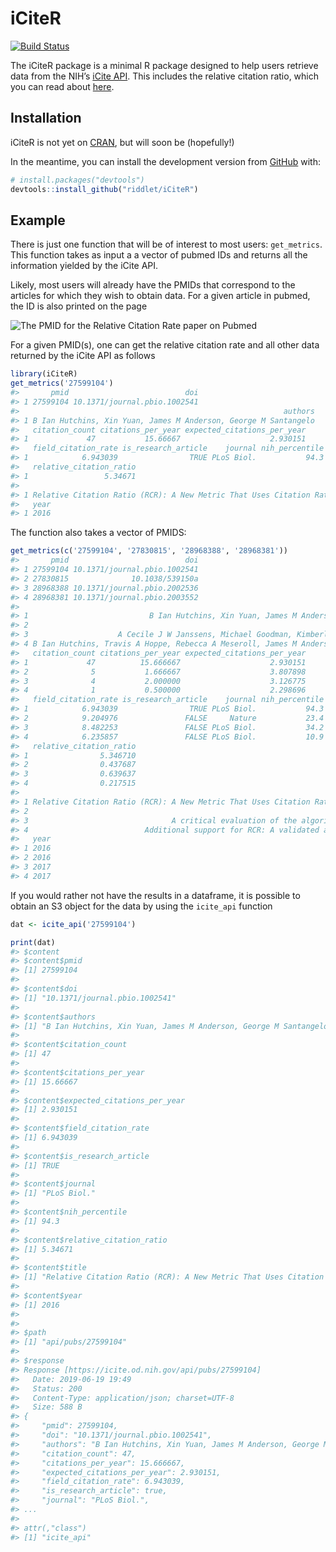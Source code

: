 
<!-- README.md is generated from README.Rmd. Please edit that file -->

# iCiteR

<!-- badges: start -->

[![Build
Status](https://travis-ci.org/riddlet/iCiteR.svg?branch=master)](https://travis-ci.org/riddlet/iCiteR)
<!-- badges: end -->

The iCiteR package is a minimal R package designed to help users
retrieve data from the NIH’s [iCite API](https://icite.od.nih.gov/api).
This includes the relative citation ratio, which you can read about
[here](https://journals.plos.org/plosbiology/article?id=10.1371/journal.pbio.1002541).

## Installation

iCiteR is not yet on [CRAN](https://CRAN.R-project.org), but will soon
be (hopefully\!)

In the meantime, you can install the development version from
[GitHub](https://github.com/) with:

``` r
# install.packages("devtools")
devtools::install_github("riddlet/iCiteR")
```

## Example

There is just one function that will be of interest to most users:
`get_metrics`. This function takes as input a a vector of pubmed IDs and
returns all the information yielded by the iCite API.

Likely, most users will already have the PMIDs that correspond to the
articles for which they wish to obtain data. For a given article in
pubmed, the ID is also printed on the page

![The PMID for the Relative Citation Rate paper on
Pubmed](vignettes/RCR_PMID.jpg)

For a given PMID(s), one can get the relative citation rate and all
other data returned by the iCite API as follows

``` r
library(iCiteR)
get_metrics('27599104')
#>       pmid                          doi
#> 1 27599104 10.1371/journal.pbio.1002541
#>                                                           authors
#> 1 B Ian Hutchins, Xin Yuan, James M Anderson, George M Santangelo
#>   citation_count citations_per_year expected_citations_per_year
#> 1             47           15.66667                    2.930151
#>   field_citation_rate is_research_article    journal nih_percentile
#> 1            6.943039                TRUE PLoS Biol.           94.3
#>   relative_citation_ratio
#> 1                 5.34671
#>                                                                                                             title
#> 1 Relative Citation Ratio (RCR): A New Metric That Uses Citation Rates to Measure Influence at the Article Level.
#>   year
#> 1 2016
```

The function also takes a vector of PMIDS:

``` r
get_metrics(c('27599104', '27830815', '28968388', '28968381'))
#>       pmid                          doi
#> 1 27599104 10.1371/journal.pbio.1002541
#> 2 27830815              10.1038/539150a
#> 3 28968388 10.1371/journal.pbio.2002536
#> 4 28968381 10.1371/journal.pbio.2003552
#>                                                                                     authors
#> 1                           B Ian Hutchins, Xin Yuan, James M Anderson, George M Santangelo
#> 2                                                                               Gautam Naik
#> 3                    A Cecile J W Janssens, Michael Goodman, Kimberly R Powell, Marta Gwinn
#> 4 B Ian Hutchins, Travis A Hoppe, Rebecca A Meseroll, James M Anderson, George M Santangelo
#>   citation_count citations_per_year expected_citations_per_year
#> 1             47          15.666667                    2.930151
#> 2              5           1.666667                    3.807898
#> 3              4           2.000000                    3.126775
#> 4              1           0.500000                    2.298696
#>   field_citation_rate is_research_article    journal nih_percentile
#> 1            6.943039                TRUE PLoS Biol.           94.3
#> 2            9.204976               FALSE     Nature           23.4
#> 3            8.482253               FALSE PLoS Biol.           34.2
#> 4            6.235857               FALSE PLoS Biol.           10.9
#>   relative_citation_ratio
#> 1                5.346710
#> 2                0.437687
#> 3                0.639637
#> 4                0.217515
#>                                                                                                             title
#> 1 Relative Citation Ratio (RCR): A New Metric That Uses Citation Rates to Measure Influence at the Article Level.
#> 2                                                                     The quiet rise of the NIH's hot new metric.
#> 3                                A critical evaluation of the algorithm behind the Relative Citation Ratio (RCR).
#> 4                          Additional support for RCR: A validated article-level measure of scientific influence.
#>   year
#> 1 2016
#> 2 2016
#> 3 2017
#> 4 2017
```

If you would rather not have the results in a dataframe, it is possible
to obtain an S3 object for the data by using the `icite_api` function

``` r
dat <- icite_api('27599104')

print(dat)
#> $content
#> $content$pmid
#> [1] 27599104
#> 
#> $content$doi
#> [1] "10.1371/journal.pbio.1002541"
#> 
#> $content$authors
#> [1] "B Ian Hutchins, Xin Yuan, James M Anderson, George M Santangelo"
#> 
#> $content$citation_count
#> [1] 47
#> 
#> $content$citations_per_year
#> [1] 15.66667
#> 
#> $content$expected_citations_per_year
#> [1] 2.930151
#> 
#> $content$field_citation_rate
#> [1] 6.943039
#> 
#> $content$is_research_article
#> [1] TRUE
#> 
#> $content$journal
#> [1] "PLoS Biol."
#> 
#> $content$nih_percentile
#> [1] 94.3
#> 
#> $content$relative_citation_ratio
#> [1] 5.34671
#> 
#> $content$title
#> [1] "Relative Citation Ratio (RCR): A New Metric That Uses Citation Rates to Measure Influence at the Article Level."
#> 
#> $content$year
#> [1] 2016
#> 
#> 
#> $path
#> [1] "api/pubs/27599104"
#> 
#> $response
#> Response [https://icite.od.nih.gov/api/pubs/27599104]
#>   Date: 2019-06-19 19:49
#>   Status: 200
#>   Content-Type: application/json; charset=UTF-8
#>   Size: 588 B
#> {
#>     "pmid": 27599104, 
#>     "doi": "10.1371/journal.pbio.1002541", 
#>     "authors": "B Ian Hutchins, Xin Yuan, James M Anderson, George M San...
#>     "citation_count": 47, 
#>     "citations_per_year": 15.666667, 
#>     "expected_citations_per_year": 2.930151, 
#>     "field_citation_rate": 6.943039, 
#>     "is_research_article": true, 
#>     "journal": "PLoS Biol.", 
#> ...
#> 
#> attr(,"class")
#> [1] "icite_api"
```
